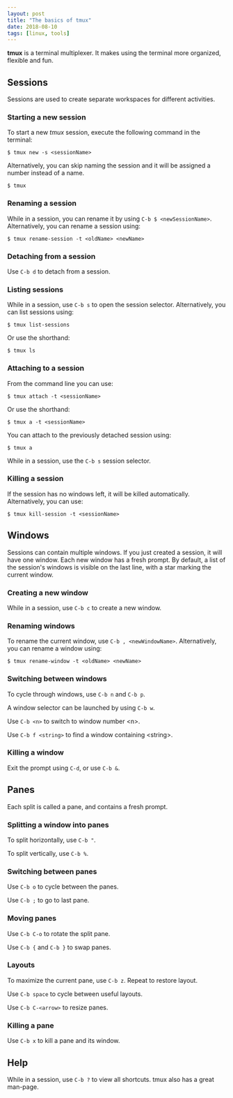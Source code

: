 ```yaml
---
layout: post
title: "The basics of tmux"
date: 2018-08-10
tags: [linux, tools]
---
```


**tmux** is a terminal multiplexer. It makes using the terminal more organized, flexible and fun.

## Sessions

Sessions are used to create separate workspaces for different activities.

### Starting a new session

To start a new *tmux* session, execute the following command in the terminal:

```
$ tmux new -s <sessionName>
```

Alternatively, you can skip naming the session and it will be assigned a number instead of a name.

```
$ tmux
```

### Renaming a session

While in a session, you can rename it by using `C-b $ <newSessionName>`. Alternatively, you can rename a session using:

```
$ tmux rename-session -t <oldName> <newName>
```

### Detaching from a session

Use `C-b d` to detach from a session.

### Listing sessions

While in a session, use `C-b s` to open the session selector. Alternatively, you can list sessions using:

```
$ tmux list-sessions
```

Or use the shorthand:

```
$ tmux ls
```

### Attaching to a session

From the command line you can use:

```
$ tmux attach -t <sessionName>
```

Or use the shorthand:

```
$ tmux a -t <sessionName>
```

You can attach to the previously detached session using:

```
$ tmux a
```

While in a session, use the `C-b s` session selector.

### Killing a session

If the session has no windows left, it will be killed automatically. Alternatively, you can use:

```
$ tmux kill-session -t <sessionName>
```

## Windows

Sessions can contain multiple windows. If you just created a session, it will have one window. Each new window has a fresh prompt.
By default, a list of the session's windows is visible on the last line, with a star marking the current window.

### Creating a new window

While in a session, use `C-b c` to create a new window.

### Renaming windows

To rename the current window, use `C-b , <newWindowName>`. Alternatively, you can rename a window using:

```
$ tmux rename-window -t <oldName> <newName>
```

### Switching between windows

To cycle through windows, use `C-b n` and `C-b p`.

A window selector can be launched by using `C-b w`.

Use `C-b <n>` to switch to window number \<n\>.

Use `C-b f <string>` to find a window containing \<string\>.

### Killing a window

Exit the prompt using `C-d`, or use `C-b &`.

## Panes

Each split is called a pane, and contains a fresh prompt.

### Splitting a window into panes

To split horizontally, use `C-b "`.

To split vertically, use `C-b %`.

### Switching between panes

Use `C-b o` to cycle between the panes.

Use `C-b ;` to go to last pane.

### Moving panes

Use `C-b C-o` to rotate the split pane.

Use `C-b {` and `C-b }` to swap panes.

### Layouts

To maximize the current pane, use `C-b z`. Repeat to restore layout.

Use `C-b space` to cycle between useful layouts.

Use `C-b C-<arrow>` to resize panes.

### Killing a pane

Use `C-b x` to kill a pane and its window.

## Help

While in a session, use `C-b ?` to view all shortcuts. tmux also has a great man-page.
